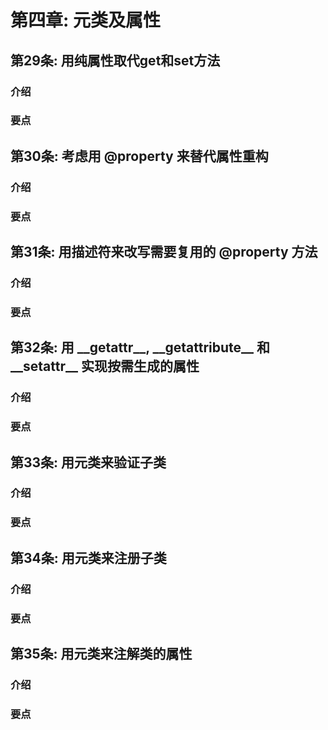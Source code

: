 # 第四章: 元类及属性 #

## 第29条: 用纯属性取代get和set方法 ##

### 介绍 ###

### 要点 ###

## 第30条: 考虑用 @property 来替代属性重构 ##

### 介绍 ###

### 要点 ###

## 第31条: 用描述符来改写需要复用的 @property 方法 ##

### 介绍 ###

### 要点 ###

## 第32条: 用 \_\_getattr\_\_, \_\_getattribute\_\_ 和 \_\_setattr\_\_ 实现按需生成的属性 ##

### 介绍 ###

### 要点 ###

## 第33条: 用元类来验证子类 ##

### 介绍 ###

### 要点 ###

## 第34条: 用元类来注册子类 ##

### 介绍 ###

### 要点 ###

## 第35条: 用元类来注解类的属性 ##

### 介绍 ###

### 要点 ###
